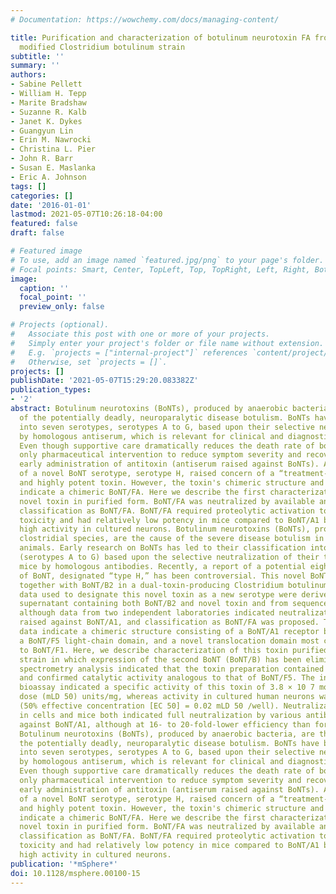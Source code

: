 ```yaml
---
# Documentation: https://wowchemy.com/docs/managing-content/

title: Purification and characterization of botulinum neurotoxin FA from a genetically
  modified Clostridium botulinum strain
subtitle: ''
summary: ''
authors:
- Sabine Pellett
- William H. Tepp
- Marite Bradshaw
- Suzanne R. Kalb
- Janet K. Dykes
- Guangyun Lin
- Erin M. Nawrocki
- Christina L. Pier
- John R. Barr
- Susan E. Maslanka
- Eric A. Johnson
tags: []
categories: []
date: '2016-01-01'
lastmod: 2021-05-07T10:26:18-04:00
featured: false
draft: false

# Featured image
# To use, add an image named `featured.jpg/png` to your page's folder.
# Focal points: Smart, Center, TopLeft, Top, TopRight, Left, Right, BottomLeft, Bottom, BottomRight.
image:
  caption: ''
  focal_point: ''
  preview_only: false

# Projects (optional).
#   Associate this post with one or more of your projects.
#   Simply enter your project's folder or file name without extension.
#   E.g. `projects = ["internal-project"]` references `content/project/deep-learning/index.md`.
#   Otherwise, set `projects = []`.
projects: []
publishDate: '2021-05-07T15:29:20.083382Z'
publication_types:
- '2'
abstract: Botulinum neurotoxins (BoNTs), produced by anaerobic bacteria, are the cause
  of the potentially deadly, neuroparalytic disease botulism. BoNTs have been classified
  into seven serotypes, serotypes A to G, based upon their selective neutralization
  by homologous antiserum, which is relevant for clinical and diagnostic purposes.
  Even though supportive care dramatically reduces the death rate of botulism, the
  only pharmaceutical intervention to reduce symptom severity and recovery time is
  early administration of antitoxin (antiserum raised against BoNTs). A recent report
  of a novel BoNT serotype, serotype H, raised concern of a “treatment-resistant”
  and highly potent toxin. However, the toxin's chimeric structure and characteristics
  indicate a chimeric BoNT/FA. Here we describe the first characterization of this
  novel toxin in purified form. BoNT/FA was neutralized by available antitoxins, supporting
  classification as BoNT/FA. BoNT/FA required proteolytic activation to achieve full
  toxicity and had relatively low potency in mice compared to BoNT/A1 but surprisingly
  high activity in cultured neurons. Botulinum neurotoxins (BoNTs), produced by neurotoxigenic
  clostridial species, are the cause of the severe disease botulism in humans and
  animals. Early research on BoNTs has led to their classification into seven serotypes
  (serotypes A to G) based upon the selective neutralization of their toxicity in
  mice by homologous antibodies. Recently, a report of a potential eighth serotype
  of BoNT, designated “type H,” has been controversial. This novel BoNT was produced
  together with BoNT/B2 in a dual-toxin-producing Clostridium botulinum strain. The
  data used to designate this novel toxin as a new serotype were derived from culture
  supernatant containing both BoNT/B2 and novel toxin and from sequence information,
  although data from two independent laboratories indicated neutralization by antibodies
  raised against BoNT/A1, and classification as BoNT/FA was proposed. The sequence
  data indicate a chimeric structure consisting of a BoNT/A1 receptor binding domain,
  a BoNT/F5 light-chain domain, and a novel translocation domain most closely related
  to BoNT/F1. Here, we describe characterization of this toxin purified from the native
  strain in which expression of the second BoNT (BoNT/B) has been eliminated. Mass
  spectrometry analysis indicated that the toxin preparation contained only BoNT/FA
  and confirmed catalytic activity analogous to that of BoNT/F5. The in vivo mouse
  bioassay indicated a specific activity of this toxin of 3.8 × 10 7 mouse 50% lethal
  dose (mLD 50) units/mg, whereas activity in cultured human neurons was very high
  (50% effective concentration [EC 50] = 0.02 mLD 50 /well). Neutralization assays
  in cells and mice both indicated full neutralization by various antibodies raised
  against BoNT/A1, although at 16- to 20-fold-lower efficiency than for BoNT/A1. IMPORTANCE
  Botulinum neurotoxins (BoNTs), produced by anaerobic bacteria, are the cause of
  the potentially deadly, neuroparalytic disease botulism. BoNTs have been classified
  into seven serotypes, serotypes A to G, based upon their selective neutralization
  by homologous antiserum, which is relevant for clinical and diagnostic purposes.
  Even though supportive care dramatically reduces the death rate of botulism, the
  only pharmaceutical intervention to reduce symptom severity and recovery time is
  early administration of antitoxin (antiserum raised against BoNTs). A recent report
  of a novel BoNT serotype, serotype H, raised concern of a “treatment-resistant”
  and highly potent toxin. However, the toxin's chimeric structure and characteristics
  indicate a chimeric BoNT/FA. Here we describe the first characterization of this
  novel toxin in purified form. BoNT/FA was neutralized by available antitoxins, supporting
  classification as BoNT/FA. BoNT/FA required proteolytic activation to achieve full
  toxicity and had relatively low potency in mice compared to BoNT/A1 but surprisingly
  high activity in cultured neurons.
publication: '*mSphere*'
doi: 10.1128/msphere.00100-15
---
```

